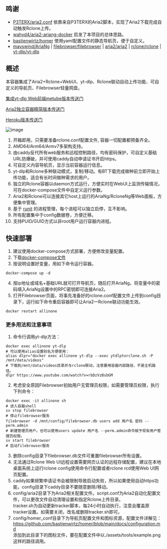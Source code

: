 ## 鸣谢

- [P3TERX/aria2.conf](https://github.com/P3TERX/aria2.conf)  依靠来自P3TERX的Aria2脚本，实现了Aria2下载完成自动触发Rclone上传。
- [wahyd4/aria2-ariang-docker](https://github.com/wahyd4/aria2-ariang-docker)  启发了本项目的总体思路。
- [bastienwirtz/homer](https://github.com/bastienwirtz/homer)  使用yaml配置文件的静态导航页，便于自定义。
- [mayswind/AriaNg](https://github.com/mayswind/AriaNg) | [filebrowser/filebrowser](https://github.com/filebrowser/filebrowser) | [aria2/aria2](https://github.com/aria2/aria2) | [rclone/rclone](https://github.com/rclone/rclone) | [yt-dlp/yt-dlp](https://github.com/yt-dlp/yt-dlp)

## 概述

本容器集成了Aria2+Rclone+WebUI、yt-dlp、Rclone联动自动上传功能、可自定义的导航页、Filebrowser轻量网盘。  

[集成yt-dlp Web前端metube版本传送门](https://github.com/wy580477/Aria2-AIO-Container)

[Aria2独立容器精简版本传送门](https://github.com/wy580477/Aria2-Container-for-Rclone)

[Heroku版本传送门](https://github.com/wy580477/Heroku-All-In-One-APP)

![image](https://user-images.githubusercontent.com/98247050/165737452-b74ec7e0-0d15-4014-bc07-f2e85b6bc648.png)
 
 1. 开箱即用，只需要准备rclone.conf配置文件, 容器一切配置都预备齐全。
 2. AMD64/Arm64/Armv7多架构支持。
 3. 由caddy反代所有web服务和远程控制路径，均有密码保护，可自定义基础URL防爆破，并可使用caddy自动申请证书开启https。
 4. 可自定义内容导航页，显示当前容器运行信息。
 5. yt-dlp和Rclone多种联动模式，复制/移动。有BT下载完成做种前立即开始上传功能，适合有长时间做种需求的用户。
 6. 独立的Rclone容器以daemon方式运行，方便实时在WebUI上监测传输情况，可在docker-compose文件中自定义运行参数。
 7. Aria2和Rclone可以连接其它host上运行的AriaNg/RcloneNg等Web面板，方便集中管理。
 8. 基于 [runit](http://smarden.org/runit/index.html) 的进程管理，每个进程可以独立启停，互不影响。
 9. 所有配置集中于config数据卷，方便迁移。
 10. 支持PUID/GUID方式以非root用户运行容器内进程。

## 快速部署
 
 1. 建议使用docker-compose方式部署，方便修改变量配置。
 2. 下载[docker-compose文件](https://github.com/wy580477/Aria2-AIO-Container/blob/lite/docker-compose.yml)
 3. 按说明设置好变量，用如下命令运行容器。
```
docker-compose up -d
```
 4. 按ip地址或域名+基础URL就可打开导航页，随后打开AriaNg，将变量中的密码填入AriaNg设置中的RPC密钥即可连接Aria2。
 5. 打开Filebrowser页面，将事先准备好的rclone.conf配置文件上传到config目录下，运行如下命令重启容器即可让Aria2—Rclone联动功能生效。
```
docker restart allinone
```

### 更多用法和注意事项  
 1. 命令行调用yt-dlp方法：
```
docker exec allinone yt-dlp
# 可以使用alias设置别名方便使用：  
alias dlpr="docker exec allinone yt-dlp --exec ytdlptorclone.sh -P /mnt/data/videos"
# 下载到/mnt/data/videos目录并与rclone联动，注意要用容器内部路径，不是主机路径。
dlpr https://www.youtube.com/watch?v=rbDzVzBsbGM
```   
 2. 考虑安全原因Filebrowser初始用户无管理员权限，如需要管理员权限，执行下列命令：
```
docker exec -it allinone sh
# 进入容器shell
sv stop filebrowser
# 停止filebrowser服务
filebrowser -d /mnt/config/filebrowser.db users add 用户名 密码 --perm.admin
# 新建管理员用户。也可以使用users update 用户名 --perm.admin命令赋予现有用户管理员权限。
sv start filebrowser
# 启动filebrowser服务
```        
 3. 删除config目录下filebrowser.db文件可重置filebrowser所有设置。
 4. 无法通过Rclone Web UI远程设置需要网页认证的远程存储配置，建议在本地桌面系统上运行rclone config使用命令行配置或者rclone rcd使用Web UI网页配置。
 5. caddy如果频繁申请证书会被限制导致启动失败，所以如果使用自动https功能，config目录下caddy目录不要随意删除/移动。
 6. config/aria2目录下为Aria2相关配置文件。script.conf为Aria2自动化配置文件，可以更改文件自动清理设置和指定Rclone上传目录。   
    tracker.sh为自动更新tracker脚本，每24小时自动执行，注意会覆盖原tracker设置。如需要关闭，改名或删除tracker.sh即可。
 7. config/homer_conf目录下为导航页配置文件和图标资源，配置文件详解见：https://github.com/bastienwirtz/homer/blob/main/docs/configuration.md  
    添加到此目录下的图标文件，要在配置文件中以./assets/tools/example.png这样的路径调用。
